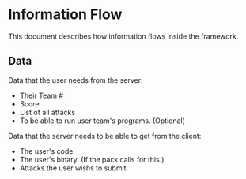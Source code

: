 # Information Flow
This document describes how information flows inside the framework.

## Data
Data that the user needs from the server:
 - Their Team #
 - Score
 - List of all attacks
 - To be able to run user team's programs. (Optional)

Data that the server needs to be able to get from the client:
 - The user's code.
 - The user's binary. (If the pack calls for this.)
 - Attacks the user wishs to submit.
